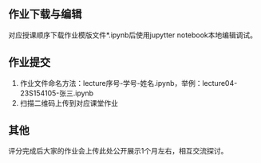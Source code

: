
## 作业下载与编辑

对应授课顺序下载作业模版文件*.ipynb后使用jupytter notebook本地编辑调试。

## 作业提交  

1. 作业文件命名方法：lecture序号-学号-姓名.ipynb，举例：lecture04-23S154105-张三.ipynb
2. 扫描二维码上传到对应课堂作业

## 其他

评分完成后大家的作业会上传此处公开展示1个月左右，相互交流探讨。